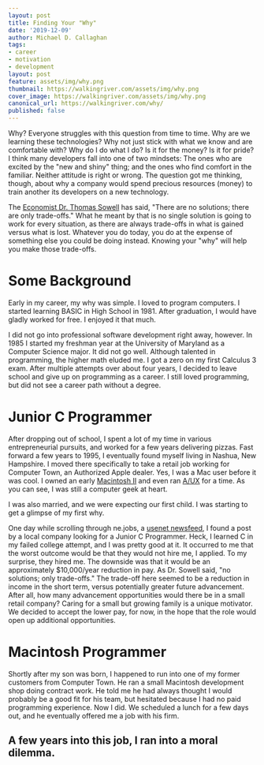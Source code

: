 ```yaml
---
layout: post
title: Finding Your "Why" 
date: '2019-12-09'
author: Michael D. Callaghan
tags: 
- career 
- motivation
- development
layout: post
feature: assets/img/why.png
thumbnail: https://walkingriver.com/assets/img/why.png
cover_image: https://walkingriver.com/assets/img/why.png
canonical_url: https://walkingriver.com/why/
published: false
---
```


Why? Everyone struggles with this question from time to time.  Why are we learning these technologies? Why not just stick with what we know and are comfortable with? Why do I do what I do? Is it for the money? Is it for pride? I think many developers fall into one of two mindsets: The ones who are excited by the "new and shiny" thing; and the ones who find comfort in the familiar. Neither attitude is right or wrong. The question got me thinking, though, about why a company would spend precious resources (money) to train another its developers on a new technology.

<!--more-->

The [Economist Dr. Thomas Sowell](https://tsowell.com/) has said, "There are no solutions; there are only trade-offs." What he meant by that is no single solution is going to work for every situation, as there are always trade-offs in what is gained versus what is lost. Whatever you do today, you do at the expense of something else you could be doing instead. Knowing your "why" will help you make those trade-offs.

# Some Background
Early in my career, my why was simple. I loved to program computers. I started learning BASIC in High School in 1981. After graduation, I would have gladly worked for free. I enjoyed it that much.

I did not go into professional software development right away, however. In 1985 I started my freshman year at the University of Maryland as a Computer Science major. It did not go well. Although talented in programming, the higher math eluded me. I got a zero on my first Calculus 3 exam. After multiple attempts over about four years, I decided to leave school and give up on programming as a career. I still loved programming, but did not see a career path without a degree.

# Junior C Programmer
After dropping out of school, I spent a lot of my time in various entrepreneurial pursuits, and worked for a few years delivering pizzas. Fast forward a few years to 1995, I eventually found myself living in Nashua, New Hampshire. I moved there specifically to take a retail job working for Computer Town, an Authorized Apple dealer. Yes, I was a Mac user before it was cool. I owned an early [Macintosh II](https://en.wikipedia.org/wiki/Macintosh_II) and even ran [A/UX](https://en.wikipedia.org/wiki/A/UX) for a time. As you can see, I was still a computer geek at heart.

I was also married, and we were expecting our first child. I was starting to get a glimpse of my first why.

One day while scrolling through ne.jobs, a [usenet newsfeed](https://en.wikipedia.org/wiki/Usenet#ISPs,_news_servers,_and_newsfeeds), I found a post by a local company looking for a Junior C Programmer. Heck, I learned C in my failed college attempt, and I was pretty good at it. It occurred to me that the worst outcome would be that they would not hire me,  I applied. To my surprise, they hired me. The downside was that it would be an approximately $10,000/year reduction in pay. As Dr. Sowell said, "no solutions; only trade-offs." The trade-off here seemed to be a reduction in income in the short term, versus potentially greater future advancement. After all, how many advancement opportunities would there be in a small retail company? Caring for a small but growing family is a unique motivator. We decided to accept the lower pay, for now, in the hope that the role would open up additional opportunities. 

# Macintosh Programmer
Shortly after my son was born, I happened to run into one of my former customers from Computer Town. He ran a small Macintosh development shop doing contract work. He told me he had always thought I would probably be a good fit for his team, but hesitated because I had no paid programming experience. Now I did. We scheduled a lunch for a few days out, and he eventually offered me a job with his firm.

A few years into this job, I ran into a moral dilemma. 
---

